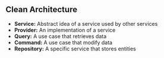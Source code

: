 ## Clean Architecture

- **Service:** Abstract idea of a service used by other services
- **Provider:** An implementation of a service
- **Query:** A use case that retrieves data
- **Command:** A use case that modify data
- **Repository:** A specific service that stores entities
